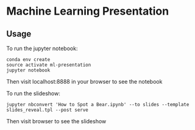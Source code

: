 Machine Learning Presentation
=============================

Usage
-----

To run the jupyter notebook:

    conda env create
    source activate ml-presentation
    jupyter notebook

Then visit localhost:8888 in your browser to see the notebook

To run the slideshow:

    jupyter nbconvert 'How to Spot a Bear.ipynb' --to slides --template slides_reveal.tpl --post serve

Then visit browser to see the slideshow
